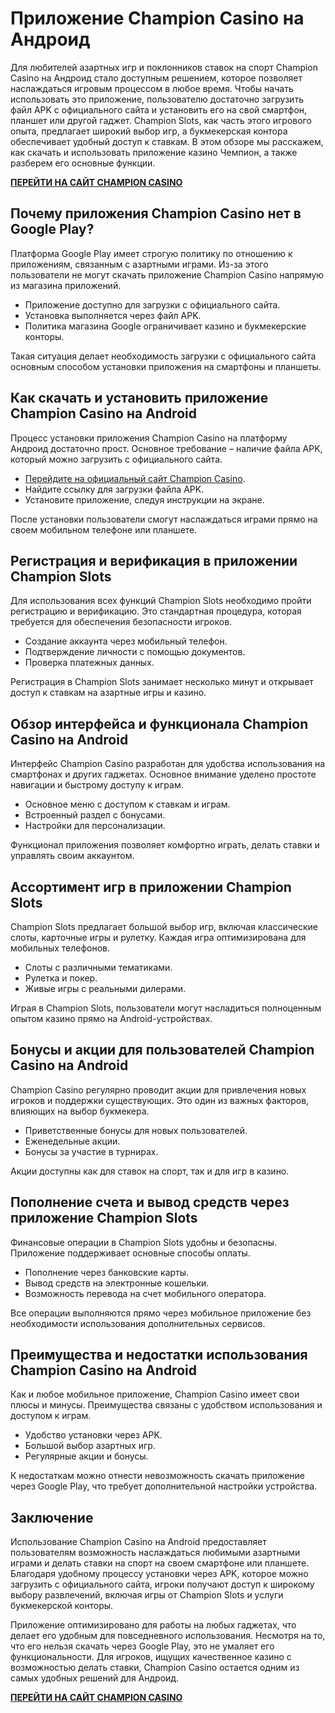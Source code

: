 # Приложение Champion Casino на Андроид

Для любителей азартных игр и поклонников ставок на спорт Champion Casino на Андроид стало доступным решением, которое позволяет наслаждаться игровым процессом в любое время. Чтобы начать использовать это приложение, пользователю достаточно загрузить файл APK с официального сайта и установить его на свой смартфон, планшет или другой гаджет. Champion Slots, как часть этого игрового опыта, предлагает широкий выбор игр, а букмекерская контора обеспечивает удобный доступ к ставкам. В этом обзоре мы расскажем, как скачать и использовать приложение казино Чемпион, а также разберем его основные функции.

**[ПЕРЕЙТИ НА САЙТ CHAMPION CASINO](https://temon-gter.cfd/go/o70?p83265p308430p2d72)**

## Почему приложения Champion Casino нет в Google Play?

Платформа Google Play имеет строгую политику по отношению к приложениям, связанным с азартными играми. Из-за этого пользователи не могут скачать приложение Champion Casino напрямую из магазина приложений.

* Приложение доступно для загрузки с официального сайта.
* Установка выполняется через файл APK.
* Политика магазина Google ограничивает казино и букмекерские конторы.

Такая ситуация делает необходимость загрузки с официального сайта основным способом установки приложения на смартфоны и планшеты.

## Как скачать и установить приложение Champion Casino на Android

Процесс установки приложения Champion Casino на платформу Андроид достаточно прост. Основное требование – наличие файла APK, который можно загрузить с официального сайта.

* [Перейдите на официальный сайт Champion Casino](https://temon-gter.cfd/go/o70?p83265p308430p2d72).
* Найдите ссылку для загрузки файла APK.
* Установите приложение, следуя инструкции на экране.

После установки пользователи смогут наслаждаться играми прямо на своем мобильном телефоне или планшете.

## Регистрация и верификация в приложении Champion Slots

Для использования всех функций Champion Slots необходимо пройти регистрацию и верификацию. Это стандартная процедура, которая требуется для обеспечения безопасности игроков.

* Создание аккаунта через мобильный телефон.
* Подтверждение личности с помощью документов.
* Проверка платежных данных.

Регистрация в Champion Slots занимает несколько минут и открывает доступ к ставкам на азартные игры и казино.

## Обзор интерфейса и функционала Champion Casino на Android

Интерфейс Champion Casino разработан для удобства использования на смартфонах и других гаджетах. Основное внимание уделено простоте навигации и быстрому доступу к играм.

* Основное меню с доступом к ставкам и играм.
* Встроенный раздел с бонусами.
* Настройки для персонализации.

Функционал приложения позволяет комфортно играть, делать ставки и управлять своим аккаунтом.

## Ассортимент игр в приложении Champion Slots

Champion Slots предлагает большой выбор игр, включая классические слоты, карточные игры и рулетку. Каждая игра оптимизирована для мобильных телефонов.

* Слоты с различными тематиками.
* Рулетка и покер.
* Живые игры с реальными дилерами.

Играя в Champion Slots, пользователи могут насладиться полноценным опытом казино прямо на Android-устройствах.

## Бонусы и акции для пользователей Champion Casino на Android

Champion Casino регулярно проводит акции для привлечения новых игроков и поддержки существующих. Это один из важных факторов, влияющих на выбор букмекера.

* Приветственные бонусы для новых пользователей.
* Еженедельные акции.
* Бонусы за участие в турнирах.

Акции доступны как для ставок на спорт, так и для игр в казино.

## Пополнение счета и вывод средств через приложение Champion Slots

Финансовые операции в Champion Slots удобны и безопасны. Приложение поддерживает основные способы оплаты.

* Пополнение через банковские карты.
* Вывод средств на электронные кошельки.
* Возможность перевода на счет мобильного оператора.

Все операции выполняются прямо через мобильное приложение без необходимости использования дополнительных сервисов.

## Преимущества и недостатки использования Champion Casino на Android

Как и любое мобильное приложение, Champion Casino имеет свои плюсы и минусы. Преимущества связаны с удобством использования и доступом к играм.

* Удобство установки через APK.
* Большой выбор азартных игр.
* Регулярные акции и бонусы.

К недостаткам можно отнести невозможность скачать приложение через Google Play, что требует дополнительной настройки устройства.

## Заключение

Использование Champion Casino на Android предоставляет пользователям возможность наслаждаться любимыми азартными играми и делать ставки на спорт на своем смартфоне или планшете. Благодаря удобному процессу установки через APK, которое можно загрузить с официального сайта, игроки получают доступ к широкому выбору развлечений, включая игры от Champion Slots и услуги букмекерской конторы.

Приложение оптимизировано для работы на любых гаджетах, что делает его удобным для повседневного использования. Несмотря на то, что его нельзя скачать через Google Play, это не умаляет его функциональности. Для игроков, ищущих качественное казино с возможностью делать ставки, Champion Casino остается одним из самых удобных решений для Андроид.

**[ПЕРЕЙТИ НА САЙТ CHAMPION CASINO](https://temon-gter.cfd/go/o70?p83265p308430p2d72)**

